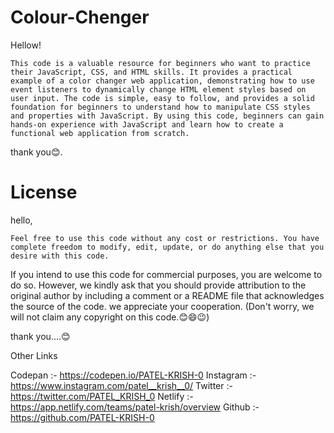 # Colour-Chenger
Hellow!

	This code is a valuable resource for beginners who want to practice their JavaScript, CSS, and HTML skills. It provides a practical example of a color changer web application, demonstrating how to use event listeners to dynamically change HTML element styles based on user input. The code is simple, easy to follow, and provides a solid foundation for beginners to understand how to manipulate CSS styles and properties with JavaScript. By using this code, beginners can gain hands-on experience with JavaScript and learn how to create a functional web application from scratch.


thank you😊.

# License
hello,

	Feel free to use this code without any cost or restrictions. You have complete freedom to modify, edit, update, or do anything else that you desire with this code.

If you intend to use this code for commercial purposes, you are welcome to do so. However, we kindly ask that you should provide attribution to the original author by including a comment or a README file that acknowledges the source of the code. we appreciate your cooperation. (Don't worry, we will not claim any copyright on this code.😊😄😉)


thank you....😊


Other Links

Codepan   :- https://codepen.io/PATEL-KRISH-0
Instagram :- https://www.instagram.com/patel__krish__0/
Twitter   :- https://twitter.com/PATEL_KRISH_0
Netlify   :- https://app.netlify.com/teams/patel-krish/overview
Github    :- https://github.com/PATEL-KRISH-0
